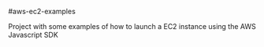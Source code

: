 #aws-ec2-examples

Project with some examples of how to launch a EC2 instance using the AWS Javascript SDK